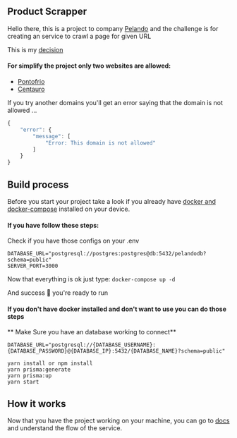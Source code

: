 ## Product Scrapper

Hello there, this is a project to company [Pelando](https://beta.pelando.com.br/destaques) and the challenge is for creating an service to crawl a page for given URL

This is my [decision](https://github.com/joaovillas/product-scrapper/blob/main/docs/decision.md)
#### For simplify the project only two websites are allowed:
* [Pontofrio](https://www.pontofrio.com.br/)
* [Centauro](https://www.centauro.com.br/)

If you try another domains you'll get an error saying that the domain is not allowed ... 

```javascript
{
	"error": {
		"message": [
			"Error: This domain is not allowed"
		]
	}
}
```

## Build process
Before you start your project take a look if you already have [docker and docker-compose](https://www.docker.com/) installed on your device.

#### If you have follow these steps:
Check if you have those configs on your .env
```
DATABASE_URL="postgresql://postgres:postgres@db:5432/pelandodb?schema=public"
SERVER_PORT=3000
```
Now that everything is ok just type:
`docker-compose up -d`

And success  🚀 you're ready to run

#### If you don't have docker installed and don't want to use you can do those steps
** Make Sure you have an database working to connect** 

```
DATABASE_URL="postgresql://{DATABASE_USERNAME}:{DATABASE_PASSWORD}@{DATABASE_IP}:5432/{DATABASE_NAME}?schema=public"
```

```
yarn install or npm install
yarn prisma:generate
yarn prisma:up
yarn start
```

## How it works 
Now that you have the project working on your machine, you can go to [docs](http://localhost:3000/docs) and understand the flow of the service.



